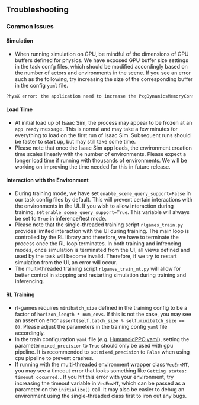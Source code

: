 ## Troubleshooting

### Common Issues

#### Simulation
* When running simulation on GPU, be mindful of the dimensions of GPU buffers defined for physics. We have exposed GPU buffer size settings in the task confg files, which should be modified accordingly based on the number of actors and environments in the scene. If you see an error such as the following, try increasing the size of the corresponding buffer in the config `yaml` file.

```bash
PhysX error: the application need to increase the PxgDynamicsMemoryConfig::foundLostPairsCapacity parameter to 3072, otherwise the simulation will miss interactions
```

#### Load Time
* At initial load up of Isaac Sim, the process may appear to be frozen at an `app ready` message. This is normal and may take a few minutes for everything to load on the first run of Isaac Sim. Subsequent runs should be faster to start up, but may still take some time.
* Please note that once the Isaac Sim app loads, the environment creation time scales linearly with the number of environments. Please expect a longer load time if running with thousands of environments. We will be working on improving the time needed for this in future release.


#### Interaction with the Environment
* During training mode, we have set `enable_scene_query_support=False` in our task config files by default. This will prevent certain interactions with the environments in the UI. If you wish to allow interaction during training, set `enable_scene_query_support=True`. This variable will always be set to `True` in inference/test mode.
* Please note that the single-threaded training script `rlgames_train.py` provides limited interaction with the UI during training. The main loop is controlled by the RL library and therefore, we have to terminate the process once the RL loop terminates. In both training and infrencing modes, once simulation is terminated from the UI, all views defined and used by the task will become invalid. Therefore, if we try to restart simulation from the UI, an error will occur.
* The multi-threaded training script `rlgames_train_mt.py` will allow for better control in stopping and restarting simulation during training and inferencing.

#### RL Training
* rl-games requires `minibatch_size` defined in the training config to be a factor of `horizon_length * num_envs`. If this is not the case, you may see an assertion error `assert(self.batch_size % self.minibatch_size == 0)`. Please adjust the parameters in the training config `yaml` file accordingly.
* In the train configuration `yaml` file (*e.g.* [HumanoidPPO.yaml](../omniisaacgymenvs/cfg/train/HumanoidPPO.yaml)), setting the parameter `mixed_precision` to
`True` should only be used with gpu pipeline. It is recommended to set `mixed_precision` to `False` when using cpu pipeline to prevent crashes.
* If running with the multi-threaded environment wrapper class `VecEnvMT`, you may see a timeout error that looks something like `Getting states: timeout occurred.`. If you hit this error with your environment, try increasing the timeout variable in `VecEnvMT`, which can be passed as a parameter on the `initialize()` call. It may also be easier to debug an environment using the single-threaded class first to iron out any bugs.